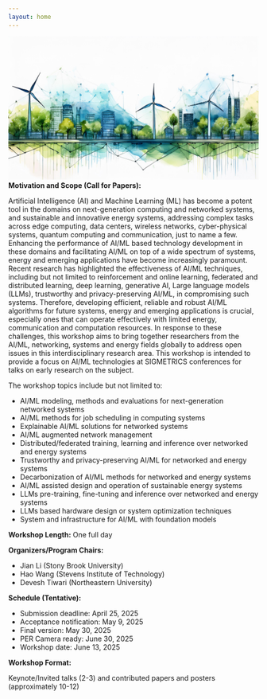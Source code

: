 ```yaml
---
layout: home
---
```

![topic_banner](/_images/banner.jpg)
**Motivation and Scope (Call for Papers):**

Artificial Intelligence (AI) and Machine Learning (ML) has become a potent tool in the
domains on next-generation computing and networked systems, and sustainable and
innovative energy systems, addressing complex tasks across edge computing, data centers,
wireless networks, cyber-physical systems, quantum computing and communication, just
to name a few. Enhancing the performance of AI/ML based technology development in
these domains and facilitating AI/ML on top of a wide spectrum of systems, energy and
emerging applications have become increasingly paramount. Recent research has
highlighted the effectiveness of AI/ML techniques, including but not limited to
reinforcement and online learning, federated and distributed learning, deep learning,
generative AI, Large language models (LLMs), trustworthy and privacy-preserving
AI/ML, in compromising such systems. Therefore, developing efficient, reliable and robust
AI/ML algorithms for future systems, energy and emerging applications is crucial,
especially ones that can operate effectively with limited energy, communication and
computation resources. In response to these challenges, this workshop aims to bring
together researchers from the AI/ML, networking, systems and energy fields globally to
address open issues in this interdisciplinary research area. This workshop is intended to
provide a focus on AI/ML technologies at SIGMETRICS conferences for talks on early
research on the subject.

The workshop topics include but not limited to:

* AI/ML modeling, methods and evaluations for next-generation networked systems
* AI/ML methods for job scheduling in computing systems
* Explainable AI/ML solutions for networked systems
* AI/ML augmented network management
* Distributed/federated training, learning and inference over networked and energy
systems
* Trustworthy and privacy-preserving AI/ML for networked and energy systems
* Decarbonization of AI/ML methods for networked and energy systems
* AI/ML assisted design and operation of sustainable energy systems
* LLMs pre-training, fine-tuning and inference over networked and energy systems
* LLMs based hardware design or system optimization techniques
* System and infrastructure for AI/ML with foundation models


**Workshop Length:** One full day

**Organizers/Program Chairs:**

* Jian Li (Stony Brook University)
* Hao Wang (Stevens Institute of Technology)
* Devesh Tiwari (Northeastern University)

**Schedule (Tentative):**
* Submission deadline: April 25, 2025
* Acceptance notification: May 9, 2025
* Final version: May 30, 2025
* PER Camera ready: June 30, 2025
* Workshop date: June 13, 2025

**Workshop Format:**

Keynote/Invited talks (2-3) and contributed papers and posters (approximately 10-12)